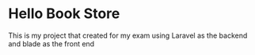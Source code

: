 # Hello Book Store
 This is my project that created for my exam using Laravel as the backend and blade as the front end
